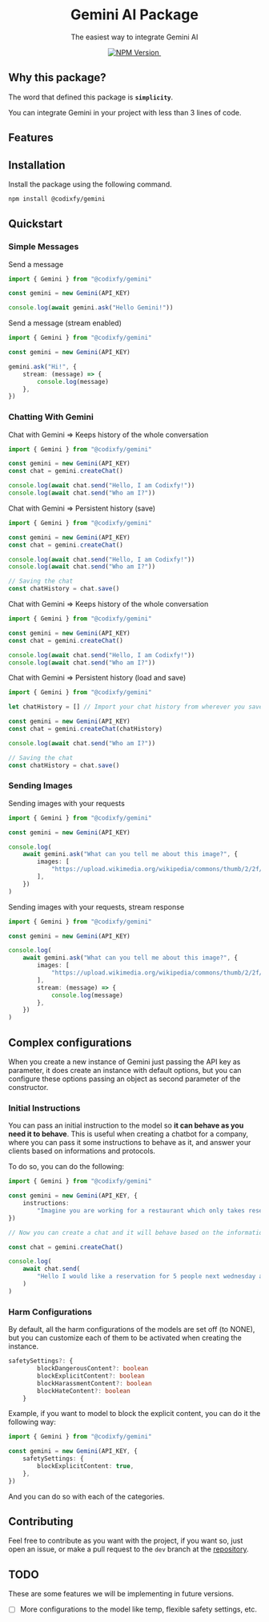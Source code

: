 <h1 align="center">Gemini AI Package</h1>
<p align="center">The easiest way to integrate Gemini AI</p>
<p align="center">
  <a aria-label="NPM Version" href="https://www.npmjs.com/package/gemini-ai">
    <img alt="NPM Version" src="https://img.shields.io/npm/v/%40codixfy%2Fgemini?style=for-the-badge&logo=npm&logoColor=white&label=NPM%20VERSION&color=black">
  </a>
  <a aria-label="NPM Download Count" href="https://www.npmjs.com/package/gemini-ai">
    <img alt="" src="https://img.shields.io/npm/dt/%40codixfy%2Fgemini?label=Downloads&style=for-the-badge&color=27B2FF">
  </a>
</p>

## Why this package?

The word that defined this package is **`simplicity`**.

You can integrate Gemini in your project with less than 3 lines of code.

## Features

## Installation

Install the package using the following command.

```bash
npm install @codixfy/gemini
```

## Quickstart

### Simple Messages

Send a message

```ts
import { Gemini } from "@codixfy/gemini"

const gemini = new Gemini(API_KEY)

console.log(await gemini.ask("Hello Gemini!"))
```

Send a message (stream enabled)

```ts
import { Gemini } from "@codixfy/gemini"

const gemini = new Gemini(API_KEY)

gemini.ask("Hi!", {
    stream: (message) => {
        console.log(message)
    },
})
```

### Chatting With Gemini

Chat with Gemini => Keeps history of the whole conversation

```ts
import { Gemini } from "@codixfy/gemini"

const gemini = new Gemini(API_KEY)
const chat = gemini.createChat()

console.log(await chat.send("Hello, I am Codixfy!"))
console.log(await chat.send("Who am I?"))
```

Chat with Gemini => Persistent history (save)

```ts
import { Gemini } from "@codixfy/gemini"

const gemini = new Gemini(API_KEY)
const chat = gemini.createChat()

console.log(await chat.send("Hello, I am Codixfy!"))
console.log(await chat.send("Who am I?"))

// Saving the chat
const chatHistory = chat.save()
```

Chat with Gemini => Keeps history of the whole conversation

```ts
import { Gemini } from "@codixfy/gemini"

const gemini = new Gemini(API_KEY)
const chat = gemini.createChat()

console.log(await chat.send("Hello, I am Codixfy!"))
console.log(await chat.send("Who am I?"))
```

Chat with Gemini => Persistent history (load and save)

```ts
import { Gemini } from "@codixfy/gemini"

let chatHistory = [] // Import your chat history from wherever you saved it

const gemini = new Gemini(API_KEY)
const chat = gemini.createChat(chatHistory)

console.log(await chat.send("Who am I?"))

// Saving the chat
const chatHistory = chat.save()
```

### Sending Images

Sending images with your requests

```ts
import { Gemini } from "@codixfy/gemini"

const gemini = new Gemini(API_KEY)

console.log(
    await gemini.ask("What can you tell me about this image?", {
        images: [
            "https://upload.wikimedia.org/wikipedia/commons/thumb/2/2f/Google_2015_logo.svg/1200px-Google_2015_logo.svg.png",
        ],
    })
)
```

Sending images with your requests, stream response

```ts
import { Gemini } from "@codixfy/gemini"

const gemini = new Gemini(API_KEY)

console.log(
    await gemini.ask("What can you tell me about this image?", {
        images: [
            "https://upload.wikimedia.org/wikipedia/commons/thumb/2/2f/Google_2015_logo.svg/1200px-Google_2015_logo.svg.png",
        ],
        stream: (message) => {
            console.log(message)
        },
    })
)
```

## Complex configurations

When you create a new instance of Gemini just passing the API key as parameter, it does create an instance with default options, but you can configure these options passing an object as second parameter of the constructor.

### Initial Instructions

You can pass an initial instruction to the model so **it can behave as you need it to behave**. This is useful when creating a chatbot for a company, where you can pass it some instructions to behave as it, and answer your clients based on informations and protocols.

To do so, you can do the following:

```ts
import { Gemini } from "@codixfy/gemini"

const gemini = new Gemini(API_KEY, {
    instructions:
        "Imagine you are working for a restaurant which only takes reservations monday to friday from 9am to 5pm. No customer can reserve out of these days and hours, no matter what. Also, you should inform every customer after doing a reservation that there will be a $100 upfront charge required. For a reservation to be successful you will need the first and last name of the customer and the party size.",
})

// Now you can create a chat and it will behave based on the information and instructions provided.

const chat = gemini.createChat()

console.log(
    await chat.send(
        "Hello I would like a reservation for 5 people next wednesday at 6pm."
    )
)
```

### Harm Configurations

By default, all the harm configurations of the models are set off (to NONE), but you can customize each of them to be activated when creating the instance.

```ts
safetySettings?: {
        blockDangerousContent?: boolean
        blockExplicitContent?: boolean
        blockHarassmentContent?: boolean
        blockHateContent?: boolean
    }
```

Example, if you want to model to block the explicit content, you can do it the following way:

```ts
import { Gemini } from "@codixfy/gemini"

const gemini = new Gemini(API_KEY, {
    safetySettings: {
        blockExplicitContent: true,
    },
})
```

And you can do so with each of the categories.

## Contributing

Feel free to contribute as you want with the project, if you want so, just open an issue, or make a pull request to the `dev` branch at the [repository](https://github.com/joni0108/Codixfy-Gemini-Npm/tree/dev).

## TODO

These are some features we will be implementing in future versions.

-   [ ] More configurations to the model like temp, flexible safety settings, etc.

